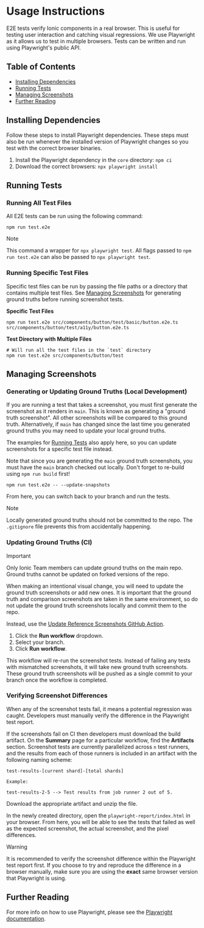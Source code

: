 # Usage Instructions

E2E tests verify Ionic components in a real browser. This is useful for testing user interaction and catching visual regressions. We use Playwright as it allows us to test in multiple browsers. Tests can be written and run using Playwright's public API.

## Table of Contents

- [Installing Dependencies](#installing-dependencies)
- [Running Tests](#running-tests)
- [Managing Screenshots](#managing-screenshots)
- [Further Reading](#further-reading)

## Installing Dependencies

Follow these steps to install Playwright dependencies. These steps must also be run whenever the installed version of Playwright changes so you test with the correct browser binaries.

1. Install the Playwright dependency in the `core` directory: `npm ci` 
2. Download the correct browsers: `npx playwright install`

## Running Tests

### Running All Test Files

All E2E tests can be run using the following command:

```shell
npm run test.e2e
```

> [!NOTE]
> This command a wrapper for `npx playwright test`. All flags passed to `npm run test.e2e` can also be passed to `npx playwright test`.

### Running Specific Test Files

Specific test files can be run by passing the file paths or a directory that contains multiple test files. See [Managing Screenshots](#managing-screenshots) for generating ground truths before running screenshot tests.

**Specific Test Files**

```shell
npm run test.e2e src/components/button/test/basic/button.e2e.ts src/components/button/test/a11y/button.e2e.ts
```

**Test Directory with Multiple Files**

```shell
# Will run all the test files in the `test` directory
npm run test.e2e src/components/button/test
```

## Managing Screenshots

### Generating or Updating Ground Truths (Local Development)

If you are running a test that takes a screenshot, you must first generate the screenshot as it renders in `main`. This is known as generating a "ground truth screenshot". All other screenshots will be compared to this ground truth. Alternatively, if `main` has changed since the last time you generated ground truths you may need to update your local ground truths.

The examples for [Running Tests](#running-tests) also apply here, so you can update screenshots for a specific test file instead.

Note that since you are generating the `main` ground truth screenshots, you must have the `main` branch checked out locally. Don't forget to re-build using `npm run build` first!

```shell
npm run test.e2e -- --update-snapshots
```

From here, you can switch back to your branch and run the tests.

> [!NOTE]
> Locally generated ground truths should not be committed to the repo. The `.gitignore` file prevents this from accidentally happening.

### Updating Ground Truths (CI)

> [!IMPORTANT]
> Only Ionic Team members can update ground truths on the main repo. Ground truths cannot be updated on forked versions of the repo.

When making an intentional visual change, you will need to update the ground truth screenshots or add new ones. It is important that the ground truth and comparison screenshots are taken in the same environment, so do not update the ground truth screenshots locally and commit them to the repo.

Instead, use the [Update Reference Screenshots GitHub Action](https://github.com/ionic-team/ionic-framework/actions/workflows/update-screenshots.yml).

1. Click the **Run workflow** dropdown.
2. Select your branch.
3. Click **Run workflow**.

This workflow will re-run the screenshot tests. Instead of failing any tests with mismatched screenshots, it will take new ground truth screenshots. These ground truth screenshots will be pushed as a single commit to your branch once the workflow is completed.

### Verifying Screenshot Differences

When any of the screenshot tests fail, it means a potential regression was caught. Developers must manually verify the difference in the Playwright test report.

If the screenshots fail on CI then developers must download the build artifact. On the **Summary** page for a particular workflow, find the **Artifacts** section. Screenshot tests are currently parallelized across `n` test runners, and the results from each of those runners is included in an artifact with the following naming scheme:

```
test-results-[current shard]-[total shards]

Example:

test-results-2-5 --> Test results from job runner 2 out of 5.
```

Download the appropriate artifact and unzip the file.

In the newly created directory, open the `playwright-report/index.html` in your browser. From here, you will be able to see the tests that failed as well as the expected screenshot, the actual screenshot, and the pixel differences.

> [!WARNING]
>It is recommended to verify the screenshot difference within the Playwright test report first. If you choose to try and reproduce the difference in a browser manually, make sure you are using the **exact** same browser version that Playwright is using.

## Further Reading

For more info on how to use Playwright, please see the [Playwright documentation](https://playwright.dev/docs/intro).